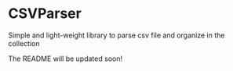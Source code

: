 # CSVParser
Simple and light-weight library to parse csv file and organize in the collection

The README will be updated soon!
